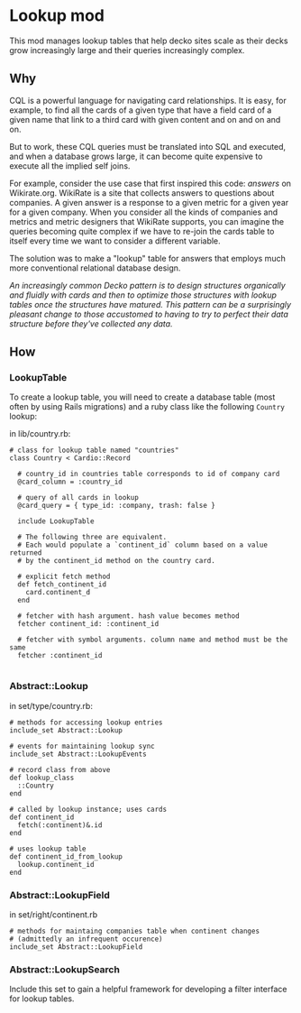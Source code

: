 <!--
# @title README - mod: lookup
-->

# Lookup mod

This mod manages lookup tables that help decko sites scale as their decks
grow increasingly large and their queries increasingly complex.

## Why

CQL is a powerful language for navigating card relationships. It is easy, for
example, to find all the cards of a given type that have a field card of a given
name that link to a third card with given content and on and on and on.

But to work, these CQL queries must be translated into SQL and executed, 
and when a database grows large, it can become quite expensive to execute all
the implied self joins.

For example, consider the use case that first inspired this code: _answers_ on
Wikirate.org. WikiRate is a site that collects answers to questions about 
companies. A given answer is a response to a given metric for a given year
for a given company. When you consider all the kinds of companies and metrics
and metric designers that WikiRate supports, you can imagine the queries 
becoming quite complex if we have to re-join the cards table to itself every
time we want to consider a different variable.

The solution was to make a "lookup" table for answers that employs much more
conventional relational database design. 

_An increasingly common Decko pattern is to design structures organically and
fluidly with cards and then to optimize those structures with lookup tables once
the structures have matured. This pattern can be a surprisingly pleasant change
to those accustomed to having to try to perfect their data structure before
they've collected any data._

## How

### LookupTable

To create a lookup table, you will need to create a database table (most
often by using Rails migrations) and a ruby class like the following `Country`
lookup:

in lib/country.rb:
```
# class for lookup table named "countries"
class Country < Cardio::Record

  # country_id in countries table corresponds to id of company card
  @card_column = :country_id
  
  # query of all cards in lookup
  @card_query = { type_id: :company, trash: false }

  include LookupTable
  
  # The following three are equivalent.
  # Each would populate a `continent_id` column based on a value returned 
  # by the continent_id method on the country card.
  
  # explicit fetch method
  def fetch_continent_id
    card.continent_d
  end
  
  # fetcher with hash argument. hash value becomes method
  fetcher continent_id: :continent_id
  
  # fetcher with symbol arguments. column name and method must be the same
  fetcher :continent_id
  
```

### Abstract::Lookup

in set/type/country.rb:
```
# methods for accessing lookup entries
include_set Abstract::Lookup

# events for maintaining lookup sync
include_set Abstract::LookupEvents

# record class from above
def lookup_class
  ::Country 
end

# called by lookup instance; uses cards
def continent_id
  fetch(:continent)&.id
end

# uses lookup table
def continent_id_from_lookup
  lookup.continent_id
end

```

### Abstract::LookupField

in set/right/continent.rb
```
# methods for maintaing companies table when continent changes
# (admittedly an infrequent occurence)
include_set Abstract::LookupField
```


### Abstract::LookupSearch

Include this set to gain a helpful framework for developing a filter interface
for lookup tables.



